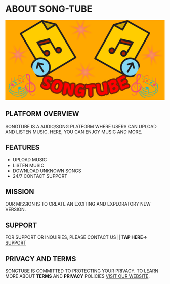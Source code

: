 # ABOUT SONG-TUBE

![Banner](bn.png)

## PLATFORM OVERVIEW
SONGTUBE IS A AUDIO/SONG PLATFORM WHERE USERS CAN UPLOAD AND LISTEN MUSIC. HERE, YOU CAN ENJOY MUSIC AND MORE.

## FEATURES
- UPLOAD MUSIC
- LISTEN MUSIC
- DOWNLOAD UNKNOWN SONGS
- 24/7 CONTACT SUPPORT

## MISSION
OUR MISSION IS TO CREATE AN EXCITING AND EXPLORATORY NEW VERSION.

## SUPPORT
FOR SUPPORT OR INQUIRIES, PLEASE CONTACT US || **TAP HERE→** [SUPPORT](mailto:selldiamond99@gmail.com)

## PRIVACY AND TERMS
SONGTUBE IS COMMITTED TO PROTECTING YOUR PRIVACY. TO LEARN MORE ABOUT **TERMS** AND **PRIVACY** POLICIES [VISIT OUR WEBSITE](#).
